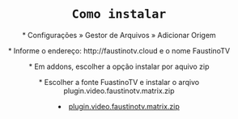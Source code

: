 <html>
<head>
<title>FaustinoTV</title>
<meta name="viewport" content="width=device-width, initial-scale=1.0"/>
<meta charset="UTF-8">
<link rel="stylesheet" href="style.css">
<link rel="stylesheet" href="https://www.w3schools.com/w3css/4/w3.css">
</head>
<body>
<center>
<div class="w3-display-middle">
<h1 class="w3-jumbo w3-animate-top w3-center"><code>Como instalar</code></h1>
<p>* Configurações » Gestor de Arquivos » Adicionar Origem
<p>* Informe o endereço: http://faustinotv.cloud e o nome FaustinoTV
<p>* Em addons, escolher a opção instalar por aquivo zip
<p>* Escolher a fonte FuastinoTV e instalar o arqivo plugin.video.faustinotv.matrix.zip
<li><a href="plugin.video.faustinotv.matrix.zip">plugin.video.faustinotv.matrix.zip</a></li>
</div>
</center>
</body>
</html>

